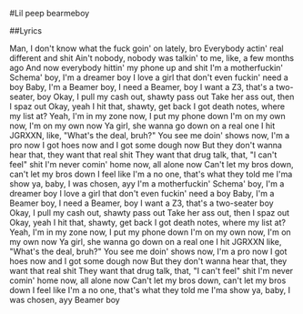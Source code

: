 #Lil peep bearmeboy

##Lyrics

Man, I don't know what the fuck goin' on lately, bro
Everybody actin' real different and shit
Ain't nobody, nobody was talkin' to me, like, a few months ago
And now everybody hittin' my phone up and shit
I'm a motherfuckin' Schema' boy, I'm a dreamer boy
I love a girl that don't even fuckin' need a boy
Baby, I'm a Beamer boy, I need a Beamer, boy
I want a Z3, that's a two-seater, boy
Okay, I pull my cash out, shawty pass out
Take her ass out, then I spaz out
Okay, yeah I hit that, shawty, get back
I got death notes, where my list at?
Yeah, I'm in my zone now, I put my phone down
I'm on my own now, I'm on my own now
Ya girl, she wanna go down on a real one
I hit JGRXXN, like, "What's the deal, bruh?"
You see me doin' shows now, I'm a pro now
I got hoes now and I got some dough now
But they don't wanna hear that, they want that real shit
They want that drug talk, that, "I can't feel" shit
I'm never comin' home now, all alone now
Can't let my bros down, can't let my bros down
I feel like I'm a no one, that's what they told me
I'ma show ya, baby, I was chosen, ayy
I'm a motherfuckin' Schema' boy, I'm a dreamer boy
I love a girl that don't even fuckin' need a boy
Baby, I'm a Beamer boy, I need a Beamer, boy
I want a Z3, that's a two-seater boy
Okay, I pull my cash out, shawty pass out
Take her ass out, then I spaz out
Okay, yeah I hit that, shawty, get back
I got death notes, where my list at?
Yeah, I'm in my zone now, I put my phone down
I'm on my own now, I'm on my own now
Ya girl, she wanna go down on a real one
I hit JGRXXN like, "What's the deal, bruh?"
You see me doin' shows now, I'm a pro now
I got hoes now and I got some dough now
But they don't wanna hear that, they want that real shit
They want that drug talk, that, "I can't feel" shit
I'm never comin' home now, all alone now
Can't let my bros down, can't let my bros down
I feel like I'm a no one, that's what they told me
I'ma show ya, baby, I was chosen, ayy
Beamer boy